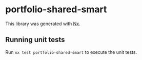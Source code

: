 # portfolio-shared-smart

This library was generated with [Nx](https://nx.dev).

## Running unit tests

Run `nx test portfolio-shared-smart` to execute the unit tests.
